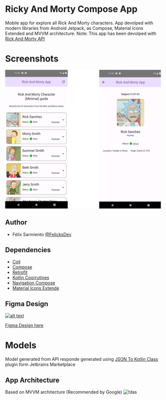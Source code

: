 # Ricky And Morty Compose App

Mobile app for explore all Rick And Morty characters. App devolped with modern libraries from Android Jetpack, as Compose, Material Icons Extended and MVVM  architecture.
Note: This app has been devolped with [Rick And Morty API](https://rickandmortyapi.com/)

# Screenshots
![Screens](https://raw.githubusercontent.com/FelicksDev/ricky-and-morty-compose/main/screenshots.jpg)



## Author

- Félix Sarmiento [@FelicksDev](https://github.com/FelicksDev)


## Dependencies

- [Coil](https://coil-kt.github.io/coil/compose/)
- [Compose](https://developer.android.com/develop/ui/compose?hl=es-419)
- [Retrofit](https://square.github.io/retrofit/)
- [Kotlin Coorrutines](https://developer.android.com/kotlin/coroutines?hl=es-419)
- [Navigation Compose](https://developer.android.com/develop/ui/compose/navigation?hl=es-419)
- [Material Icons Extende](https://developer.android.com/reference/kotlin/androidx/compose/material/icons/package-summary)

## Figma Design

[![alt text][image]][hyperlink]

[hyperlink]: https://www.figma.com/file/am9AH22xrrJGQnsytYI66h/GuiaRuta-(Copy)?type=design&node-id=0%3A1&mode=design&t=8QIk1nXtQVo7QaNY-1
[image]:https://cdn4.iconfinder.com/data/icons/logos-brands-in-colors/3000/figma-logo-512.png
[Figma Design here](https://www.figma.com/file/am9AH22xrrJGQnsytYI66h/GuiaRuta-(Copy)?type=design&node-id=0%3A1&mode=design&t=8QIk1nXtQVo7QaNY-1)

# Models

Model generated from API responde generated using [JSON To Kotlin Class](https://plugins.jetbrains.com/plugin/9960-json-to-kotlin-class-jsontokotlinclass-) ​plugin form Jetbrains Marketplace

## App Architecture
Based on MVVM architecture (Recommended by Google)
![!das](https://miro.medium.com/v2/resize:fit:1400/1*RboNE1JcU4rpMKiEA-4mAg.png)